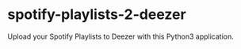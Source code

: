 # spotify-playlists-2-deezer
Upload your Spotify Playlists to Deezer with this Python3 application.
